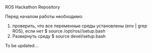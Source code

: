ROS Hackathon Repository

Перед началом работы необходимо:
1. проверить, что все переменные среды установлены (env | grep ROS), если нет
$  source /opt/ros/<distro>/setup.bash
2. Развернуть среду
$ source devel/setup.bash

To be updated...
